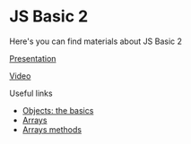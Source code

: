 # JS Basic 2

Here's you can find materials about JS Basic 2


[Presentation](https://docs.google.com/presentation/d/1ELpN4r2WrqGotdHelIAobn_fQpa7qwtTacgBC8e5-ZU/edit?usp=sharing)

[Video](https://drive.google.com/file/d/1cCxZ8k9Zl13htDbRaWbRJYJsrZAanhYh/view?usp=sharing)


Useful links
* [Objects: the basics](https://javascript.info/object-basics)
* [Arrays](https://javascript.info/array)
* [Arrays methods](https://javascript.info/array-methods)
